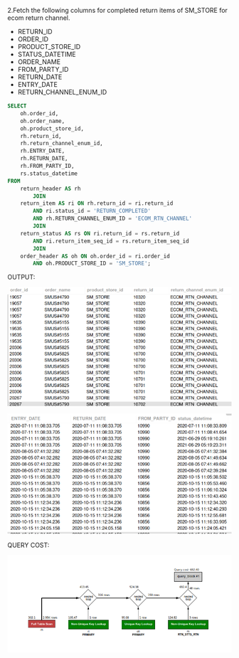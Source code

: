 2.Fetch the following columns for completed return items of SM_STORE for ecom return channel.  
- RETURN_ID 
- ORDER_ID
- PRODUCT_STORE_ID 
- STATUS_DATETIME
- ORDER_NAME 
- FROM_PARTY_ID 
- RETURN_DATE 
- ENTRY_DATE
- RETURN_CHANNEL_ENUM_ID
  

```sql 
SELECT 
    oh.order_id,
    oh.order_name,
    oh.product_store_id,
    rh.return_id,
    rh.return_channel_enum_id,
    rh.ENTRY_DATE,
    rh.RETURN_DATE,
    rh.FROM_PARTY_ID,
    rs.status_datetime
FROM
    return_header AS rh
        JOIN
    return_item AS ri ON rh.return_id = ri.return_id
        AND ri.status_id = 'RETURN_COMPLETED'
        AND rh.RETURN_CHANNEL_ENUM_ID = 'ECOM_RTN_CHANNEL'
        JOIN
    return_status AS rs ON ri.return_id = rs.return_id
        AND ri.return_item_seq_id = rs.return_item_seq_id
        JOIN
    order_header AS oh ON oh.order_id = ri.order_id
        AND oh.PRODUCT_STORE_ID = 'SM_STORE';

```

OUTPUT: 

![Alt text](<Screenshot from 2024-02-28 15-04-38.png>)


![Alt text](<Screenshot from 2024-02-28 15-04-10.png>)


QUERY COST:

![Alt text](<Screenshot from 2024-02-28 15-04-17.png>)

